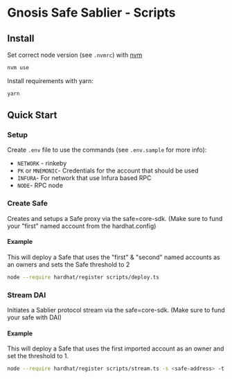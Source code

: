# Gnosis Safe Sablier - Scripts

## Install

Set correct node version (see `.nvmrc`) with [nvm](https://github.com/nvm-sh/nvm)

```bash
nvm use
```

Install requirements with yarn:

```bash
yarn
```

## Quick Start

### Setup

Create `.env` file to use the commands (see `.env.sample` for more info):

- `NETWORK` - rinkeby
- `PK` or `MNEMONIC`- Credentials for the account that should be used
- `INFURA`- For network that use Infura based RPC
- `NODE`- RPC node

### Create Safe

Creates and setups a Safe proxy via the safe=core-sdk. (Make sure to fund your "first" named account from the hardhat.config)

#### Example

This will deploy a Safe that uses the "first" & "second" named accounts as an owners and sets the Safe threshold to 2

```bash
node --require hardhat/register scripts/deploy.ts
```

### Stream DAI

Initiates a Sablier protocol stream via the safe=core-sdk. (Make sure to fund your safe with DAI)

#### Example

This will deploy a Safe that uses the first imported account as an owner and set the threshold to 1.

```bash
node --require hardhat/register scripts/stream.ts -s <safe-address> -t <stream-target-address>

```
